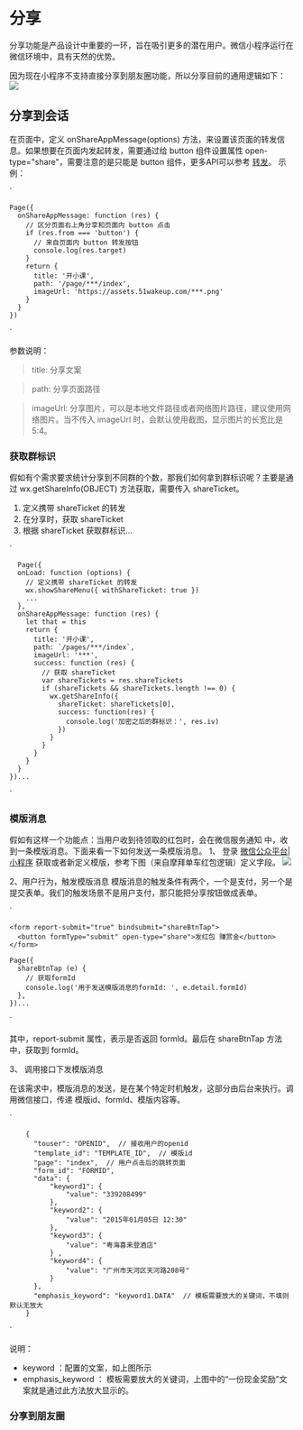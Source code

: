 # 分享

分享功能是产品设计中重要的一环，旨在吸引更多的潜在用户。微信小程序运行在微信环境中，具有天然的优势。

因为现在小程序不支持直接分享到朋友圈功能，所以分享目前的通用逻辑如下：
![](https://assets.51wakeup.com/assets/2018/daily-work/markdown/04.jpg)

## 分享到会话

在页面中，定义 onShareAppMessage(options) 方法，来设置该页面的转发信息。如果想要在页面内发起转发，需要通过给 button 组件设置属性 open-type="share"，需要注意的是只能是 button 组件，更多API可以参考 [转发](https://developers.weixin.qq.com/miniprogram/dev/api/share.html)。
示例：

`

	Page({
	  onShareAppMessage: function (res) {
	    // 区分页面右上角分享和页面内 button 点击
	    if (res.from === 'button') {
	      // 来自页面内 button 转发按钮
	      console.log(res.target)
	    }
	    return {
	      title: '开小课',
	      path: '/page/***/index',
	      imageUrl: 'https://assets.51wakeup.com/***.png'
	    }
	  }
	})


`

参数说明：

> title: 分享文案

> path: 分享页面路径

> imageUrl: 分享图片，可以是本地文件路径或者网络图片路径，建议使用网络图片。当不传入 imageUrl 时，会默认使用截图，显示图片的长宽比是 5:4。

### 获取群标识

假如有个需求要求统计分享到不同群的个数，那我们如何拿到群标识呢？主要是通过 wx.getShareInfo(OBJECT) 方法获取，需要传入 shareTicket。

1. 定义携带 shareTicket 的转发
2. 在分享时，获取 shareTicket 
3. 根据 shareTicket 获取群标识...

`
	 
	  Page({
	  onLoad: function (options) {
	    // 定义携带 shareTicket 的转发
	    wx.showShareMenu({ withShareTicket: true })
	    ...
	  },
	  onShareAppMessage: function (res) {
	    let that = this
	    return {
	      title: '开小课',
	      path: `/pages/***/index`,
	      imageUrl: '***',
	      success: function (res) {
	        // 获取 shareTicket
	        var shareTickets = res.shareTickets
	        if (shareTickets && shareTickets.length !== 0) {
	          wx.getShareInfo({
	            shareTicket: shareTickets[0],
	            success: function(res) {
	              console.log('加密之后的群标识：', res.iv)
	            })
	          }
	        }
	      }
	    }
	  }
	})...

`
### 模版消息

假如有这样一个功能点：当用户收到待领取的红包时，会在微信服务通知 中，收到一条模版消息。下面来看一下如何发送一条模版消息。
1、 登录 [微信公众平台|小程序](https://mp.weixin.qq.com/wxopen/home?lang=zh_CN&token=1793018663) 获取或者新定义模版，参考下图（来自摩拜单车红包逻辑）定义字段。
![](https://assets.51wakeup.com/assets/2018/daily-work/markdown/05.jpg)

2、用户行为，触发模版消息
模版消息的触发条件有两个，一个是支付，另一个是提交表单。我们的触发场景不是用户支付，那只能把分享按钮做成表单。

`
	  
	<form report-submit="true" bindsubmit="shareBtnTap">
	  <button formType="submit" open-type="share">发红包 赚赏金</button>
	</form>
	
	Page({
	  shareBtnTap (e) {
	    // 获取formId
	    console.log('用于发送模版消息的formId: ', e.detail.formId)
	  },
	})...

`

其中，report-submit 属性，表示是否返回 formId。最后在 shareBtnTap 方法中，获取到 formId。

3、 调用接口下发模版消息

在该需求中，模版消息的发送，是在某个特定时机触发，这部分由后台来执行。调用微信接口，传递 模版id、formId、模版内容等。

`

		{
		  "touser": "OPENID",  // 接收用户的openid
		  "template_id": "TEMPLATE_ID",  // 模版id
		  "page": "index",  // 用户点击后的跳转页面
		  "form_id": "FORMID",
		  "data": {
		      "keyword1": {
		          "value": "339208499"
		      },
		      "keyword2": {
		          "value": "2015年01月05日 12:30"
		      },
		      "keyword3": {
		          "value": "粤海喜来登酒店"
		      } ,
		      "keyword4": {
		          "value": "广州市天河区天河路208号"
		      }
		  },
		  "emphasis_keyword": "keyword1.DATA"  // 模板需要放大的关键词，不填则默认无放大
		}
  
`

说明：

* keyword ：配置的文案，如上图所示
* emphasis_keyword ： 模板需要放大的关键词，上图中的“一份现金奖励”文案就是通过此方法放大显示的。


### 分享到朋友圈
















